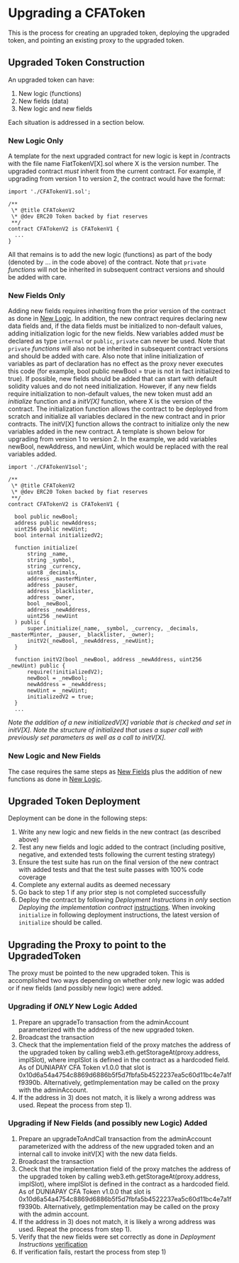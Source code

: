 # Upgrading a CFAToken

This is the process for creating an upgraded token, deploying the upgraded
token, and pointing an existing proxy to the upgraded token.

## Upgraded Token Construction

An upgraded token can have:

1. New logic (functions)
2. New fields (data)
3. New logic and new fields

Each situation is addressed in a section below.

### New Logic Only

A template for the next upgraded contract for new logic is kept in /contracts
with the file name FiatTokenV[X].sol where X is the version number. The upgraded
contract _must_ inherit from the current contract. For example, if upgrading
from version 1 to version 2, the contract would have the format:

```
import './CFATokenV1.sol';

/**
 \* @title CFATokenV2
 \* @dev ERC20 Token backed by fiat reserves
 **/
contract CFATokenV2 is CFATokenV1 {
  ...
}

```

All that remains is to add the new logic (functions) as part of the body
(denoted by ... in the code above) of the contract. Note that `private`
_functions_ will not be inherited in subsequent contract versions and should be
added with care.

### New Fields Only

Adding new fields requires inheriting from the prior version of the contract as
done in [New Logic](#new-logic-only). In addition, the new contract requires
declaring new data fields and, if the data fields must be initialized to
non-default values, adding initialization logic for the new fields. New
variables added _must_ be declared as type `internal` or `public`, `private` can
never be used. Note that `private` _functions_ will also not be inherited in
subsequent contract versions and should be added with care. Also note that
inline initialization of variables as part of declaration has no effect as the
proxy never executes this code (for example, bool public newBool = true is not
in fact initialized to true). If possible, new fields should be added that can
start with default solidity values and do not need initialization. However, if
any new fields require initialization to non-default values, the new token must
add an _initialize_ function and a _initV[X]_ function, where X is the version
of the contract. The initialization function allows the contract to be deployed
from scratch and initialize all variables declared in the new contract and in
prior contracts. The initV[X] function allows the contract to initialize only
the new variables added in the new contract. A template is shown below for
upgrading from version 1 to version 2. In the example, we add variables newBool,
newAddress, and newUint, which would be replaced with the real variables added.

```
import './CFATokenV1sol';

/**
 \* @title CFATokenV2
 \* @dev ERC20 Token backed by fiat reserves
 **/
contract CFATokenV2 is CFATokenV1 {

  bool public newBool;
  address public newAddress;
  uint256 public newUint;
  bool internal initializedV2;

  function initialize(
      string _name,
      string _symbol,
      string _currency,
      uint8 _decimals,
      address _masterMinter,
      address _pauser,
      address _blacklister,
      address _owner,
      bool _newBool,
      address _newAddress,
      uint256 _newUint
  ) public {
      super.initialize(_name, _symbol, _currency, _decimals, _masterMinter, _pauser, _blacklister, _owner);
      initV2(_newBool, _newAddress, _newUint);
  }

  function initV2(bool _newBool, address _newAddress, uint256 _newUint) public {
      require(!initializedV2);
      newBool = _newBool;
      newAddress = _newAddress;
      newUint = _newUint;
      initializedV2 = true;
  }
  ...

```

_Note the addition of a new initializedV[X] variable that is checked and set in
initV[X]._ _Note the structure of initialized that uses a super call with
previously set parameters as well as a call to initV[X]._

### New Logic and New Fields

The case requires the same steps as [New Fields](#new-fields-only) plus the
addition of new functions as done in [New Logic](#new-logic-only).

## Upgraded Token Deployment

Deployment can be done in the following steps:

1. Write any new logic and new fields in the new contract (as described above)
2. Test any new fields and logic added to the contract (including positive,
   negative, and extended tests following the current testing strategy)
3. Ensure the test suite has run on the final version of the new contract with
   added tests and that the test suite passes with 100% code coverage
4. Complete any external audits as deemed necessary
5. Go back to step 1 if any prior step is not completed successfully
6. Deploy the contract by following _Deployment Instructions_ in _only_ section
   _Deploying the implementation contract_
   [instructions](deployment.md#Deploying-the-implementation-contract). When
   invoking `initialize` in following deployment instructions, the latest
   version of `initialize` should be called.

## Upgrading the Proxy to point to the UpgradedToken

The proxy must be pointed to the new upgraded token. This is accomplished two
ways depending on whether only new logic was added or if new fields (and
possibly new logic) were added.

### Upgrading if _ONLY_ New Logic Added

1. Prepare an upgradeTo transaction from the adminAccount parameterized with the
   address of the new upgraded token.
2. Broadcast the transaction
3. Check that the implementation field of the proxy matches the address of the
   upgraded token by calling web3.eth.getStorageAt(proxy.address, implSlot),
   where implSlot is defined in the contract as a hardcoded field. As of
   DUNIAPAY CFA Token v1.0.0 that slot is
   0x10d6a54a4754c8869d6886b5f5d7fbfa5b4522237ea5c60d11bc4e7a1ff9390b.
   Alternatively, getImplementation may be called on the proxy with the
   adminAccount.
4. If the address in 3) does not match, it is likely a wrong address was used.
   Repeat the process from step 1).

### Upgrading if New Fields (and possibly new Logic) Added

1. Prepare an upgradeToAndCall transaction from the adminAccount parameterized
   with the address of the new upgraded token and an internal call to invoke
   initV[X] with the new data fields.
2. Broadcast the transaction
3. Check that the implementation field of the proxy matches the address of the
   upgraded token by calling web3.eth.getStorageAt(proxy.address, implSlot),
   where implSlot is defined in the contract as a hardcoded field. As of
   DUNIAPAY CFA Token v1.0.0 that slot is
   0x10d6a54a4754c8869d6886b5f5d7fbfa5b4522237ea5c60d11bc4e7a1ff9390b.
   Alternatively, getImplementation may be called on the proxy with the admin
   account.
4. If the address in 3) does not match, it is likely a wrong address was used.
   Repeat the process from step 1).
5. Verify that the new fields were set correctly as done in _Deployment
   Instructions_ [verification](deployment.md)
6. If verification fails, restart the process from step 1)
